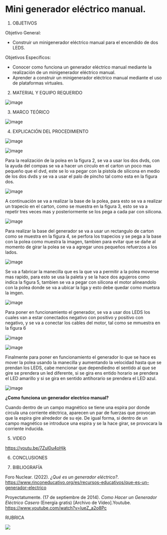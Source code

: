 # Mini generador eléctrico manual.

1. OBJETIVOS

Objetivo General:

* Construir un minigenerador eléctrico manual para el encendido de dos LEDS.

Objetivos Específicos:  

* Conocer como funciona un generador eléctrico manual mediante la realización de un minigenerador eléctrico manual.
* Aprender a construir un minigenerador eléctrico manual mediante el uso de plataformas virtuales.

2. MATERIAL Y EQUIPO REQUERIDO

![image](https://user-images.githubusercontent.com/93734334/156436137-a7d3a72c-1ce6-4def-9f35-6c165da4983b.png)

3. MARCO TEÓRICO 

![image](https://user-images.githubusercontent.com/93734334/156440952-92c223e8-14e6-413e-b88f-2ca1256d4944.png)

4. EXPLICACIÓN DEL PROCEDIMIENTO

![image](https://user-images.githubusercontent.com/93734334/156471233-ec7d9983-72d4-4226-bd27-79a6d0474460.png)

![image](https://user-images.githubusercontent.com/93734334/156475352-3f822ab0-6a80-486b-93e6-cae13220c2a9.png)

Para la realización de la polea en la figura 2, se va a usar los dos dvds, con la ayuda del compas se va a hacer un circulo  en el carton un poco mas pequeño que el dvd, este se lo va pegar con la pistola de silicona en medio de los dos dvds y se va a usar el palo de pincho tal como esta en la figura dos.

![image](https://user-images.githubusercontent.com/93734334/156475694-4945ae29-b8cd-4983-b4e5-d8b3fac487e1.png)

A continuación se va a realizar la base de la polea, para esto se va a realizar un trapecio en el carton, como se muestra en la figura 3, esto se va a repetir tres veces mas y posteriormente se los pega a cada par con silicona.

![image](https://user-images.githubusercontent.com/93734334/156476047-8221eb18-d70b-4208-8c19-2d122c45df3c.png)

Para realizar la base del generador se va a usar un rectangulo de carton como se muestra en la figura 4, se perfora los trapecios y se pega a la base con la polea como muestra la imagen, tambien para evitar que se dañe al momento de girar la polea se va a agregar unos pequeños refuerzos a los lados.

![image](https://user-images.githubusercontent.com/93734334/156476483-3570acf5-1895-42f3-8426-a7095b823509.png)

Se va a fabricar la manecilla que es la que va a permitir a la polea moverse mas rapido, para esto se usa la paleta y se la hace dos agujeros como indica la figura 5, tambien se va a pegar con silicona el motor alineandolo con la polea donde se va a ubicar la liga y esto debe quedar como muetsra la imgen.

![image](https://user-images.githubusercontent.com/93734334/156476854-b6fd91bc-4d3e-49b6-a6b0-57e3834fa6f5.png)

Para poner en funcionamiento el generador, se va a usar dos LEDS los cuales van a estar conectados negativo con positivo y positivo con negativo, y se va a conectar los cables del motor, tal como se mmuestra en la figura 6

![image](https://user-images.githubusercontent.com/93734334/156477009-1bac2326-0f7f-49fa-b700-2eccc7e51817.png)

![image](https://user-images.githubusercontent.com/93734334/156477055-2730c383-fbeb-4fec-a14b-ba30e162e2e0.png)

Finalmente para poner en funcionamiento el generador lo que se hace es mover la polea usando la manecilla y aumentando la velocidad hasta que se prendan los LEDS, cabe mencionar que dependiedno el sentido al que se gire se prendera un led diferente, si se gira ens entido horario se prendera el LED amarillo y si se gira en sentido antihorario se prendera el LED azul.

![image](https://user-images.githubusercontent.com/93734334/156639541-45af4148-64f9-4f47-a19c-845aaa5a5168.png)

**¿Como funciona un generador electrico manual?**

Cuando dentro de un campo magnético se tiene una espira por donde circula una corriente eléctrica, aparecen un par de fuerzas que provocan que la espira gire alrededor de su eje. De igual forma, si dentro de un campo magnético se introduce una espira y se la hace girar, se provocara la corriente inducida.

5. VIDEO

https://youtu.be/7Zul0u4oHjk

6. CONCLUSIONES


7. BIBLIOGRAFÍA

Foro Nuclear. (2022). *¿Qué es un generador eléctrico?*. https://www.rinconeducativo.org/es/recursos-educativos/que-es-un-generador-electrico

Proyectatumente. (17 de septiembre de 2014). *Como Hacer un Generador Eléctrico Casero* (Energía gratis) [Archivo de Vídeo].Youtube. https://www.youtube.com/watch?v=lueZ_a2o8Pc

RUBRICA

![](https://github.com/doalulema/InformeLaboratorio/blob/main/Laboratorio.png)
